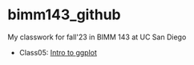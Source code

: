 # bimm143_github
My classwork for fall'23 in BIMM 143 at UC San Diego

- Class05: [Intro to ggplot](https://github.com/maripuff/bimm143_github/blob/main/class05/class05.html) 
